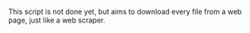 This script is not done yet, but aims to download every file from a web page, just like a web scraper.
